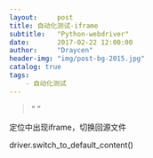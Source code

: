 ```yaml
---
layout:     post
title: 自动化测试-iframe
subtitle:   "Python-webdriver"
date:       2017-02-22 12:00:00
author:     "Draycen"
header-img: "img/post-bg-2015.jpg"
catalog: true
tags:
    - 自动化测试
---
```


> “ ”

定位中出现iframe，切换回源文件

driver.switch_to_default_content()  
	

